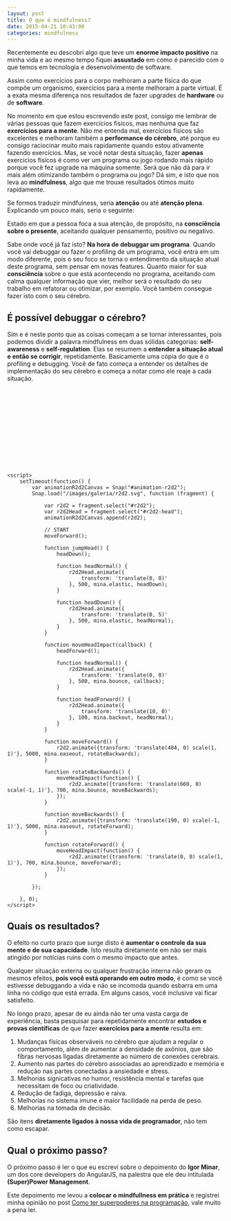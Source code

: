 ```yaml
---
layout: post
title: O que é mindfulness?
date: 2015-04-21 10:43:00
categories: mindfulness
---
```


Recentemente eu descobri algo que teve um **enorme impacto positivo** na minha vida e ao mesmo tempo fiquei **assustado** em como é parecido com o que temos em tecnologia e desenvolvimento de software.

Assim como exercícios para o corpo melhoram a parte física do que compõe um organismo, exercícios para a mente melhoram a parte virtual. É a exata mesma diferença nos resultados de fazer upgrades de **hardware** ou de **software**.

No momento em que estou escrevendo este post, consigo me lembrar de várias pessoas que fazem exercícios físicos, mas nenhuma que faz **exercícios para a mente**. Não me entenda mal, exercícios físicos são excelentes e melhoram também a **performance do cérebro**, até porque eu consigo raciocinar muito mais rapidamente quando estou ativamente fazendo exercícios. Mas, se você notar desta situação, fazer **apenas** exercícios físicos é como ver um programa ou jogo rodando mais rápido porque você fez upgrade na máquina somente. Será que não dá para ir mais além otimizando também o programa ou jogo? Dá sim, e isto que nos leva ao **mindfulness**, algo que me trouxe resultados ótimos muito rapidamente.

Se formos traduzir mindfulness, seria **atenção** ou até **atenção plena**. Explicando um pouco mais, seria o seguinte:

<div class="post-impact-1">
  <p>Estado em que a pessoa foca a sua atenção, de propósito, na <strong>consciência sobre o presente</strong>, aceitando qualquer pensamento, positivo ou negativo.</p>
</div>

Sabe onde você já faz isto? **Na hora de debuggar um programa**. Quando você vai debuggar ou fazer o profiling de um programa, você entra em um modo diferente, pois o seu foco se torna o entendimento da situação atual deste programa, sem pensar em novas features. Quanto maior for sua **consciência** sobre o que está acontecendo no programa, aceitando com calma qualquer informação que vier, melhor será o resultado do seu trabalho em refatorar ou otimizar, por exemplo. Você também consegue fazer isto com o seu cérebro.


## É possível debuggar o cérebro?

Sim e é neste ponto que as coisas começam a se tornar interessantes, pois podemos dividir a palavra mindfulness em duas sólidas categorias: **self-awareness** e **self-regulation**. Elas se resumem a **entender a situação atual e então se corrigir**, repetidamente. Basicamente uma cópia do que é o profiling e debugging. Você de fato começa a entender os detalhes de implementação do seu cérebro e começa a notar como ele reaje a cada situação.

<div class="margin-top-4 margin-bottom-4">
    <svg id="animation-r2d2" viewBox="0 0 670 240"></svg>

    <script>
        setTimeout(function() {
            var animationR2d2Canvas = Snap("#animation-r2d2");
            Snap.load("/images/galeria/r2d2.svg", function (fragment) {

                var r2d2 = fragment.select("#r2d2");
                var r2d2Head = fragment.select("#r2d2-head");
                animationR2d2Canvas.append(r2d2);

                // START
                moveForward();

                function jumpHead() {
                    headDown();

                    function headNormal() {
                        r2d2Head.animate({
                            transform: 'translate(0, 0)'
                        }, 500, mina.elastic, headDown);
                    }

                    function headDown() {
                        r2d2Head.animate({
                            transform: 'translate(0, 5)'
                        }, 500, mina.elastic, headNormal);
                    }
                }

                function moveHeadImpact(callback) {
                    headForward();

                    function headNormal() {
                        r2d2Head.animate({
                            transform: 'translate(0, 0)'
                        }, 500, mina.bounce, callback);
                    }

                    function headForward() {
                        r2d2Head.animate({
                            transform: 'translate(10, 0)'
                        }, 100, mina.backout, headNormal);
                    }
                }

                function moveForward() {
                    r2d2.animate({transform: 'translate(484, 0) scale(1, 1)'}, 5000, mina.easeout, rotateBackwards);
                }

                function rotateBackwards() {
                    moveHeadImpact(function() {
                        r2d2.animate({transform: 'translate(660, 0) scale(-1, 1)'}, 700, mina.bounce, moveBackwards);
                    });
                }

                function moveBackwards() {
                    r2d2.animate({transform: 'translate(190, 0) scale(-1, 1)'}, 5000, mina.easeout, rotateForward);            
                }

                function rotateForward() {
                    moveHeadImpact(function() {
                        r2d2.animate({transform: 'translate(0, 0) scale(1, 1)'}, 700, mina.bounce, moveForward);
                    });
                }

            });

        }, 0);
    </script>
</div>


## Quais os resultados?

O efeito no curto prazo que surge disto é **aumentar o controle da sua mente e de sua capacidade**. Isto resulta diretamente em não ser mais atingido por notícias ruins com o mesmo impacto que antes.

Qualquer situação externa ou qualquer frustração interna não geram os mesmos efeitos, **pois você está operando em outro modo**, é como se você estivesse debuggando a vida e não se incomoda quando esbarra em uma linha no código que está errada. Em alguns casos, você inclusive vai ficar satisfeito.

No longo prazo, apesar de eu ainda não ter uma vasta carga de experiência, basta pesquisar para repetidamente encontrar **estudos e provas científicas** de que fazer **exercícios para a mente** resulta em:

1. Mudanças físicas observáveis no cérebro que ajudam a regular o comportamento, além de aumentar a densidade de axônios, que são fibras nervosas ligadas diretamente ao número de conexões cerebrais.
2. Aumento nas partes do cérebro associadas ao aprendizado e memória e redução nas partes conectadas a ansiedade e stress.
3. Melhorias signicativas no humor, resistência mental e tarefas que necessitam de foco ou criatividade.
4. Redução de fadiga, depressão e raiva.
5. Melhorias no sistema imune e maior facilidade na perda de peso.
6. Melhorias na tomada de decisão.

São itens **diretamente ligados à nossa vida de programador**, não tem como escapar.

## Qual o próximo passo?

O próximo passo é ler o que eu escrevi sobre o depoimento do **Igor Minar**, um dos core developers do AngularJS, na palestra que ele deu intitulada **(Super)Power Management**.

Este depoimento me levou a **colocar o mindfullness em prática** e registrei minha opinião no post <a href="/blog/mindfulness/como-ter-superpoderes-na-programacao/">Como ter superpoderes na programação</a>, vale muito a pena ler.

